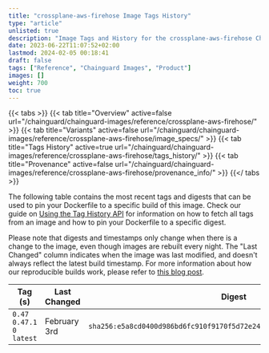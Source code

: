 ```yaml
---
title: "crossplane-aws-firehose Image Tags History"
type: "article"
unlisted: true
description: "Image Tags and History for the crossplane-aws-firehose Chainguard Image"
date: 2023-06-22T11:07:52+02:00
lastmod: 2024-02-05 00:18:41
draft: false
tags: ["Reference", "Chainguard Images", "Product"]
images: []
weight: 700
toc: true
---
```


{{< tabs >}}
{{< tab title="Overview" active=false url="/chainguard/chainguard-images/reference/crossplane-aws-firehose/" >}}
{{< tab title="Variants" active=false url="/chainguard/chainguard-images/reference/crossplane-aws-firehose/image_specs/" >}}
{{< tab title="Tags History" active=true url="/chainguard/chainguard-images/reference/crossplane-aws-firehose/tags_history/" >}}
{{< tab title="Provenance" active=false url="/chainguard/chainguard-images/reference/crossplane-aws-firehose/provenance_info/" >}}
{{</ tabs >}}

The following table contains the most recent tags and digests that can be used to pin your Dockerfile to a specific build of this image. Check our guide on [Using the Tag History API](/chainguard/chainguard-images/using-the-tag-history-api/) for information on how to fetch all tags from an image and how to pin your Dockerfile to a specific digest.

Please note that digests and timestamps only change when there is a change to the image, even though images are rebuilt every night. The "Last Changed" column indicates when the image was last modified, and doesn't always reflect the latest build timestamp. For more information about how our reproducible builds work, please refer to [this blog post](https://www.chainguard.dev/unchained/reproducing-chainguards-reproducible-image-builds).

| Tag (s)                       | Last Changed | Digest                                                                    |
|-------------------------------|--------------|---------------------------------------------------------------------------|
|  `0.47` `0.47.1` `0` `latest` | February 3rd | `sha256:e5a8cd0400d986bd6fc910f9170f5d72e245dc20304fa5882a398522b484f88c` |

